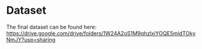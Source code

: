 # Dataset
The final dataset can be found here: https://drive.google.com/drive/folders/1W24A2oS1M9qhzlxiYOQE5midTOkyNmJY?usp=sharing

